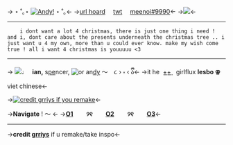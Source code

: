 -> ⋆ ˚｡⋆ [![Andy!](https://media.discordapp.net/attachments/1025867561172226131/1049858093292474408/7CAFE23C-2CB7-45B4-9848-2333044FE7E8.png)](https://twitter.com/grriys) ⋆ ˚｡<-
->[url hoard](/pho) ⠀ [twt](https://twitter.com/fujiikazes) ⠀ [meenoi#9990]()<-
->[![](https://media.discordapp.net/attachments/1025867561172226131/1049825060233416734/13237B56-BB14-4A6C-B779-98CE757BF78E.png)](/iceskates)<-
***
        i dont want a lot 4 christmas, there is just one thing i need ! and i, dont care about the presents underneath the christmas tree .. i just want u 4 my own, more than u could ever know. make my wish come true ! all i want 4 christmas is youuuuu <3
***
->  ![](https://pixelbank.neocities.org/decome/christmas/6d4686a0.gif)♩⠀**ian,**  s[pe](/spncer)ncer, ![or](https://i.imgur.com/lZGqVb3.gif) an[dy](/spncer) 〜⠀ ૮  › ༝ ‹  ྀིა<-
->it he ![]() [+͟+͟  ](/spncer) ![]() ![]() girlflux **lesbo `⚢`**  viet chinese<-

->[![credit grriys if you remake](https://pixelbank.neocities.org/dividers/image307.gif)](https://twitter.com/grriys)<-

->**Navigate** ! 〜 <-
->**[O1](/iceskates) ⠀ ⠀ ୨୧ ⠀ ⠀ [O2](/iceskates2) ⠀ ⠀ ୨୧ ⠀ ⠀ [O3](/iceskates3)**<-
***
->**credit [grriys](https://twitter.com/grriys)** if u remake/take inspo<-
